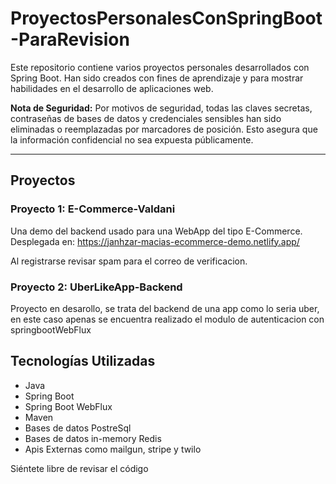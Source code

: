 # ProyectosPersonalesConSpringBoot-ParaRevision

Este repositorio contiene varios proyectos personales desarrollados con Spring Boot. Han sido creados con fines de aprendizaje y para mostrar habilidades en el desarrollo de aplicaciones web.

**Nota de Seguridad:** Por motivos de seguridad, todas las claves secretas, contraseñas de bases de datos y credenciales sensibles han sido eliminadas o reemplazadas por marcadores de posición. Esto asegura que la información confidencial no sea expuesta públicamente.

---

## Proyectos

### Proyecto 1: E-Commerce-Valdani

Una demo del backend usado para una WebApp del tipo E-Commerce. Desplegada en: https://janhzar-macias-ecommerce-demo.netlify.app/

Al registrarse revisar spam para el correo de verificacion.

### Proyecto 2: UberLikeApp-Backend

Proyecto en desarollo, se trata del backend de una app como lo seria uber, en este caso apenas se encuentra realizado el modulo de autenticacion con springbootWebFlux

## Tecnologías Utilizadas

* Java
* Spring Boot
* Spring Boot WebFlux
* Maven
* Bases de datos PostreSql
* Bases de datos in-memory Redis
* Apis Externas como mailgun, stripe y twilo

Siéntete libre de revisar el código 